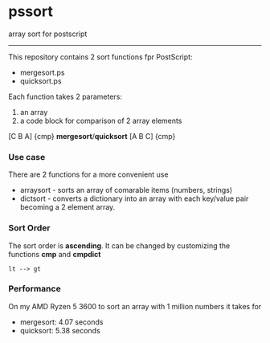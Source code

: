 # pssort
array sort for postscript

<hr>

This repository contains 2 sort functions fpr PostScript:
- mergesort.ps
- quicksort.ps

Each function takes 2 parameters:
1. an array
2. a code block for comparison of 2 array elements

[C B A] {cmp}  **mergesort**/**quicksort**  [A B C] {cmp}

### Use case
There are 2 functions for a more convenient use
- arraysort - sorts an array of comarable items (numbers, strings)
- dictsort - converts a dictionary into an array with each key/value pair becoming a 2 element array.

### Sort Order
The sort order is **ascending**. It can be changed by customizing the functions **cmp** and **cmpdict**
```
lt --> gt
```

### Performance
On my AMD Ryzen 5 3600 to sort an array with 1 million numbers it takes for
- mergesort: 4.07 seconds
- quicksort: 5.38 seconds
